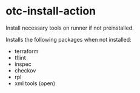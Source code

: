 # otc-install-action

Install necessary tools on runner if not preinstalled.

Installs the following packages when not installed:

-   terraform
-   tflint
-   inspec
-   checkov
-   rpl
-   xml tools (open)
